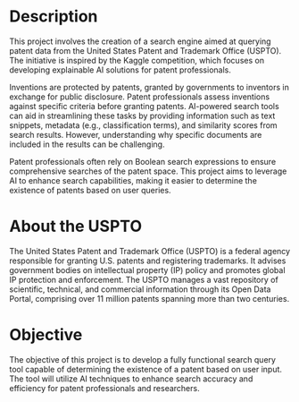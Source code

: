 # Description
This project involves the creation of a search engine aimed at querying patent data from the United States Patent and Trademark Office (USPTO). The initiative is inspired by the Kaggle competition, which focuses on developing explainable AI solutions for patent professionals.

Inventions are protected by patents, granted by governments to inventors in exchange for public disclosure. Patent professionals assess inventions against specific criteria before granting patents. AI-powered search tools can aid in streamlining these tasks by providing information such as text snippets, metadata (e.g., classification terms), and similarity scores from search results. However, understanding why specific documents are included in the results can be challenging.

Patent professionals often rely on Boolean search expressions to ensure comprehensive searches of the patent space. This project aims to leverage AI to enhance search capabilities, making it easier to determine the existence of patents based on user queries.

# About the USPTO
The United States Patent and Trademark Office (USPTO) is a federal agency responsible for granting U.S. patents and registering trademarks. It advises government bodies on intellectual property (IP) policy and promotes global IP protection and enforcement. The USPTO manages a vast repository of scientific, technical, and commercial information through its Open Data Portal, comprising over 11 million patents spanning more than two centuries.

# Objective
The objective of this project is to develop a fully functional search query tool capable of determining the existence of a patent based on user input. The tool will utilize AI techniques to enhance search accuracy and efficiency for patent professionals and researchers.
